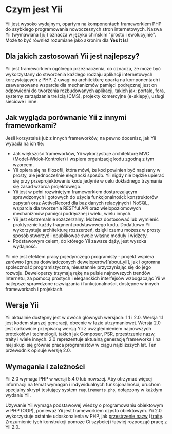 Czym jest Yii
=============

Yii jest wysoko wydajnym, opartym na komponentach frameworkiem PHP do szybkiego programowania 
nowoczesnych stron internetowych. Nazwa Yii (wymawiana [ji:]) oznacza w języku chińskim "prosto i ewolucyjnie".
Może to być również rozumiane jako akronim dla **Yes It Is**!


Dla jakich zastosowań Yii jest najlepszy?
-----------------------------------------

Yii jest frameworkiem ogólnego przeznaczenia, co oznacza, że może być wykorzystany do stworzenia 
każdego rodzaju aplikacji internetowych korzystających z PHP. Z uwagi na architekturę 
opartą na komponentach i zaawansowane wsparcie dla mechanizmów pamięci podręcznej jest on odpowiedni
do tworzenia rozbudowanych aplikacji, takich jak: portale, fora, systemy zarządzania treścią (CMS),
projekty komercyjne (e-sklepy), usługi sieciowe i inne.


Jak wygląda porównanie Yii z innymi frameworkami?
-------------------------------------------------

Jeśli korzystałeś już z innych frameworków, na pewno docenisz, jak Yii wypada na ich tle:

* Jak większość frameworków, Yii wykorzystuje architekturę MVC (Model-Widok-Kontroler) i wspiera organizację kodu zgodną z tym wzorcem.
* Yii opiera się na filozofii, która mówi, że kod powinien być napisany w prosty, ale jednocześnie elegancki sposób. Yii nigdy nie będzie upierać się przy przeprojektowaniu 
kodu jedynie w celu dokładnego trzymania się zasad wzorca projektowego.
* Yii jest w pełni rozwiniętym frameworkiem dostarczającym sprawdzonych i gotowych do użycia funkcjonalności: konstruktorów zapytań
oraz ActiveRecord dla baz danych relacyjnych i NoSQL, wsparcia dla tworzenia RESTful API oraz wielopoziomowych mechanizmów pamięci podręcznej i wielu, wielu innych.
* Yii jest ekstremalnie rozszerzalny. Możesz dostosować lub wymienić praktycznie każdy fragment podstawowego kodu. 
Dodatkowo Yii wykorzystuje architekturę rozszerzeń, dzięki czemu możesz w prosty sposób stworzyć i opublikować swoje własne moduły i widżety.
* Podstawowym celem, do którego Yii zawsze dąży, jest wysoka wydajność.

Yii nie jest efektem pracy pojedynczego programisty - projekt wspiera zarówno [grupa doświadczonych deweloperów][about_yii], jak i ogromna społeczność programistyczna, nieustannie 
przyczyniając się do jego rozwoju. Deweloperzy trzymają rękę na pulsie najnowszych trendów Internetu, za pomocą prostych i eleganckich interfejsów wzbogacając Yii w najlepsze sprawdzone 
rozwiązania i funkcjonalności, dostępne w innych frameworkach i projektach.

 
Wersje Yii
----------

Yii aktualnie dostępny jest w dwóch głównych wersjach: 1.1 i 2.0. Wersja 1.1 jest kodem starszej generacji, obecnie w fazie utrzymaniowej. 
Wersja 2.0 jest całkowicie przepisaną wersją Yii z uwzględnieniem najnowszych protokołów i technologii, takich jak Composer, PSR, przestrzenie nazw, traity i wiele innych.
2.0 reprezentuje aktualną generację frameworka i na niej skupi się głównie praca programistów w ciągu najbliższych lat. 
Ten przewodnik opisuje wersję 2.0.


Wymagania i zależności
----------------------

Yii 2.0 wymaga PHP w wersji 5.4.0 lub nowszej. Aby otrzymać więcej informacji na temat wymagań i indywidualnych funkcjonalności, 
uruchom specjalny skrypt testujący system `requirements.php`, dołączony w każdym wydaniu Yii.

Używanie Yii wymaga podstawowej wiedzy o programowaniu obiektowym w PHP (OOP), ponieważ Yii
jest frameworkiem czysto obiektowym. Yii 2.0 wykorzystuje ostatnie udoskonalenia w PHP, jak 
[przestrzenie nazw](http://www.php.net/manual/pl/language.namespaces.php) i [traity](http://www.php.net/manual/pl/language.oop5.traits.php). 
Zrozumienie tych konstrukcji pomoże Ci szybciej i łatwiej rozpocząć pracę z Yii 2.0.

